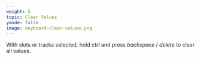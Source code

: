 ```yaml
---
weight: 5
topic: Clear Values
ymode: false
image: keyboard-clear-values.png
---
```

With slots or tracks selected, hold _ctrl_ and press _backspace_ / _delete_ to clear all values.
